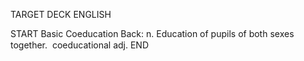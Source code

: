 TARGET DECK
ENGLISH

START
Basic
Coeducation
Back: n. Education of pupils of both sexes together.  coeducational adj.
END

